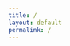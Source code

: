```yaml
---
title: /
layout: default
permalink: /
---
```

<style>
.center {
  display: block;
  margin-left: auto;
  margin-right: auto;
  width: 100%;
}
</style>
<script>
  if(/Android|webOS|iPhone|iPad|iPod|BlackBerry|IEMobile|Opera Mini/i.test(navigator.userAgent)){
  // MOBILE

document.write('<div style="white-space: pre; text-align: center;"><div class="center" style="color:red;display:inline;text-align: center;"> Nah G you browsing from a mobile??</div>\n<div class="center" style="color:red;display:inline;text-align: center;">Fuck that, grab a laptop...</div></div>\n')
  
}else{
  // DESKTOP

document.write('<p style="display: flex;align-items: center;justify-content: center;">')
document.write('<img src="https://raw.githubusercontent.com/0x5c4r3/scare.rocks/refs/heads/master/img/1.gif" alt="Human" style="width:40%;height:40%;">')

document.write('<span style="padding-left: 20px;">This is one line of text with image on the left side</span>')
document.write('</p>')
}
</script>

